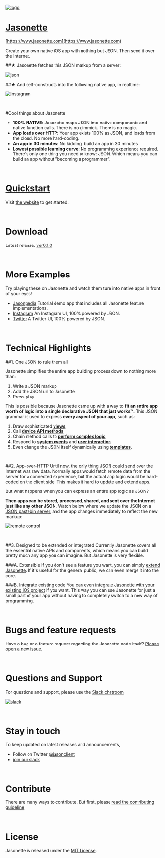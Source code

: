 [![logo](https://raw.githubusercontent.com/gliechtenstein/images/master/jasonette.png)](http://www.jasonette.com)

# [Jasonette](https://www.jasonette.com)

[https://www.jasonette.com](https://www.jasonette.com)

Create your own native iOS app with nothing but JSON. Then send it over the Internet.

##★ Jasonette fetches this JSON markup from a server:

![json](https://raw.githubusercontent.com/gliechtenstein/images/master/json.png)

##★ And self-constructs into the following native app, in realtime:

![instagram](https://github.com/Jasonette/Instagram-UI-example/blob/master/images/instagram.gif)

<br>

#Cool things about Jasonette

- **100% NATIVE**: Jasonette maps JSON into native components and native function calls. There is no gimmick. There is no magic.
- **App loads over HTTP**: Your app exists 100% as JSON, and loads from the cloud. No more hard-coding.
- **An app in 30 minutes**: No kidding, build an app in 30 minutes.
- **Lowest possible learning curve**: No programming experience required. There's only one thing you need to know: JSON. Which means you can build an app without "becoming a programmer".

<br>

# [Quickstart](https://www.jasonette.com)
Visit [the website](http://www.jasonette.com) to get started.

<br>

# Download
Latest release: [ver0.1.0](https://jasonette.github.io/documentation)

<br>

# More Examples
Try playing these on Jasonette and watch them turn into native apps in front of your eyes!

* [Jasonpedia](https://github.com/Jasonette/Jasonpedia) Tutorial demo app that includes all Jasonette feature implementations.
* [Instagram](https://github.com/Jasonette/Instagram-UI-example) An Instagram UI, 100% powered by JSON.
* [Twitter](https://github.com/Jasonette/Twitter-UI-example) A Twitter UI, 100% powered by JSON.

<br>

# Technical Highlights

##1. One JSON to rule them all

Jasonette simplifies the entire app building process down to nothing more than:

1. Write a JSON markup
2. Add the JSON url to Jasonette
3. Press `play`

This is possible because Jasonette came up with a way to **fit an entire app worth of logic into a single declarative JSON that just works™.** This JSON grammar is used to express **every aspect of your app**, such as:

1. Draw sophisticated [**views**](https://jasonette.github.io/documentation/document)
2. Call [**device API methods**](https://jasonette.github.io/documentation/actions/#api)
3. Chain method calls to [**perform complex logic**](https://jasonette.github.io/documentation/actions/#b-handling-another-actions-result)
4. Respond to [**system events**](https://jasonette.github.io/documentation/actions/#system-events) and [**user interaction**](https://jasonette.github.io/documentation/actions/#a-handling-user-interaction)
5. Even change the JSON itself dynamically using [**templates**](https://jasonette.github.io/documentation/templates).

<br>

##2. App-over-HTTP
Until now, the only thing JSON could send over the Internet was raw data. Normally apps would fetch remote data from the server for a connected experience, but the actual app logic would be hard-coded on the client side. This makes it hard to update and extend apps.

But what happens when you can express an entire app logic as JSON?

**Then apps can be stored, processed, shared, and sent over the Internet just like any other JSON.** Watch below where we update the JSON on a [JSON pastebin server](https://www.jasonbase.com), and the app changes immediately to reflect the new markup:

![remote control](http://i.giphy.com/3o7TKrdmlX5uD7RszK.gif)

<br>

##3. Designed to be extended or integrated
Currently Jasonette covers all the essential native APIs and components, which means you can build pretty much any app you can imagine. But Jasonette is very flexible.

###A. Extensible
If you don't see a feature you want, you can simply [extend Jasonette](https://jasonette.github.io/documentation/advanced/#extension-vs-integration). If it's useful for the general public, we can even merge it into the core.

###B. Integrate existing code
You can even [integrate Jasonette with your existing iOS project](https://jasonette.github.io/documentation/advanced/#extension-vs-integration) if you want. This way you can use Jasonette for just a small part of your app without having to completely switch to a new way of programming.

<br>

# Bugs and feature requests

Have a bug or a feature request regarding the Jasonette code itself? [Please open a new issue](https://github.com/Jasonette/JASONETTE-iOS/issues/new).

<br>

# Questions and Support
For questions and support, please use the [Slack chatroom](https://jasonette.now.sh)

[![slack](https://raw.githubusercontent.com/gliechtenstein/images/master/slack.png)](https://jasonette.now.sh)

<br>

# Stay in touch
To keep updated on latest releases and announcements,

- Follow on Twitter [@jasonclient](https://twitter.com/jasonclient)
- [join our slack](https://jasonette.now.sh)

<br>

# Contribute
There are many ways to contribute. But first, please [read the contributing guideline](CONTRIBUTING.md)

<br>

# License
Jasonette is released under the [MIT License](http://www.opensource.org/licenses/MIT).

